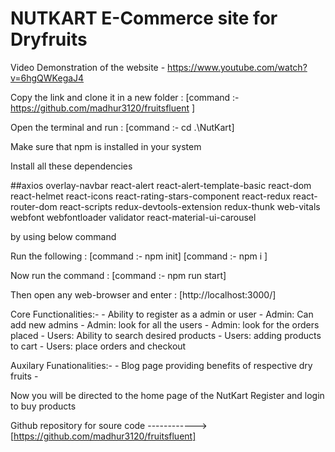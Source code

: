 # NUTKART E-Commerce site for Dryfruits

Video Demonstration of the website - https://www.youtube.com/watch?v=6hgQWKegaJ4

Copy the link and clone it in a new folder : [command :- https://github.com/madhur3120/fruitsfluent ]

Open the terminal and run : [command :- cd .\NutKart]

Make sure that npm is installed in your system

Install all these dependencies 

##axios overlay-navbar react-alert react-alert-template-basic react-dom react-helmet react-icons react-rating-stars-component react-redux react-router-dom react-scripts redux-devtools-extension redux-thunk web-vitals webfont webfontloader validator react-material-ui-carousel 

by using below command 

Run the following : [command :- npm init] [command :- npm i <above given dependencies>]

Now run the command : [command :- npm run start]

Then open any web-browser and enter : [http://localhost:3000/]

Core Functionalities:- - Ability to register as a admin or user - Admin: Can add new admins - Admin: look for all the users - Admin: look for the orders placed - Users: Ability to search desired products - Users: adding products to cart - Users: place orders and checkout


Auxilary Funationalities:- - Blog page providing benefits of respective dry fruits -

Now you will be directed to the home page of the NutKart Register and login to buy products

Github repository for soure code ------------> [https://github.com/madhur3120/fruitsfluent]
